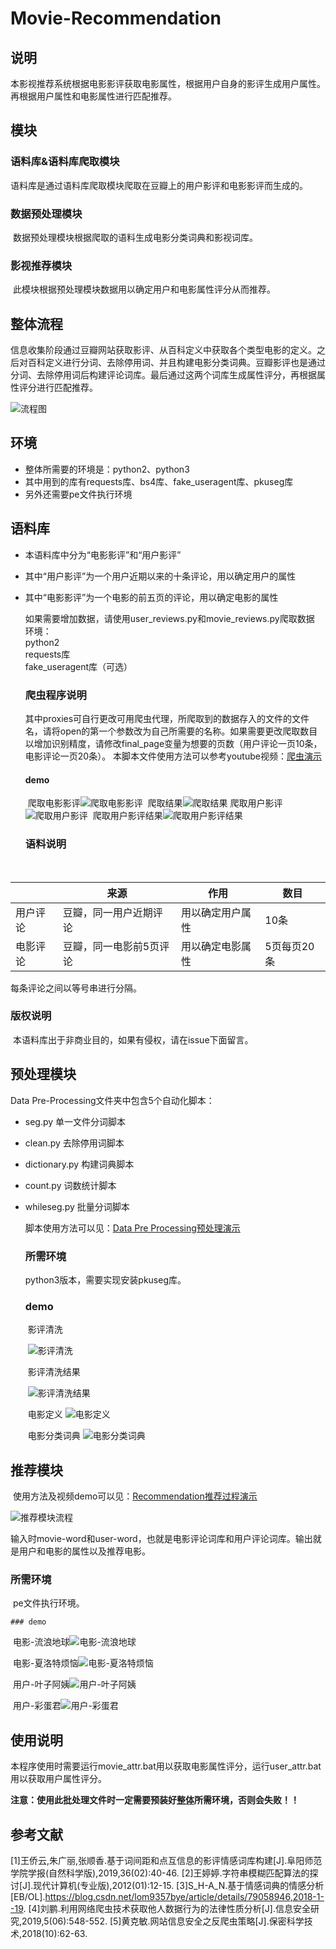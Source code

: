 # Movie-Recommendation
## 说明

​	本影视推荐系统根据电影影评获取电影属性，根据用户自身的影评生成用户属性。再根据用户属性和电影属性进行匹配推荐。

## 模块

### 语料库&语料库爬取模块

​	语料库是通过语料库爬取模块爬取在豆瓣上的用户影评和电影影评而生成的。

### 数据预处理模块

​	数据预处理模块根据爬取的语料生成电影分类词典和影视词库。

### 影视推荐模块

​	此模块根据预处理模块数据用以确定用户和电影属性评分从而推荐。

## 整体流程

​	信息收集阶段通过豆瓣网站获取影评、从百科定义中获取各个类型电影的定义。之后对百科定义进行分词、去除停用词、并且构建电影分类词典。豆瓣影评也是通过分词、去除停用词后构建评论词库。最后通过这两个词库生成属性评分，再根据属性评分进行匹配推荐。

![流程图](D:\大三下\应用安全课设\流程图.png)

## 环境

* 整体所需要的环境是：python2、python3
* 其中用到的库有requests库、bs4库、fake_useragent库、pkuseg库
* 另外还需要pe文件执行环境

## 语料库

* 本语料库中分为“电影影评”和“用户影评”

* 其中“用户影评”为一个用户近期以来的十条评论，用以确定用户的属性

* 其中“电影影评”为一个电影的前五页的评论，用以确定电影的属性

  如果需要增加数据，请使用user_reviews.py和movie_reviews.py爬取数据  
  环境：  
  python2  
  requests库  
  fake_useragent库（可选）

  ### 爬虫程序说明

   	其中proxies可自行更改可用爬虫代理，所爬取到的数据存入的文件的文件名，请将open的第一个参数改为自己所需要的名称。如果需要更改爬取数目以增加识别精度，请修改final_page变量为想要的页数（用户评论一页10条，电影评论一页20条）。
  	本脚本文件使用方法可以参考youtube视频：[爬虫演示](https://youtu.be/pgurXdp_-T4)

  #### demo

  ​	爬取电影影评![爬取电影影评](D:\大三下\应用安全课设\爬取电影影评.png)
  ​	爬取结果![爬取结果](D:\大三下\应用安全课设\爬取结果.png)
  ​	爬取用户影评![爬取用户影评](D:\大三下\应用安全课设\爬取用户影评.png)
  ​	爬取用户影评结果![爬取用户影评结果](D:\大三下\应用安全课设\爬取用户影评结果.png)

  ### 语料说明

  ​	

|          | 来源                    | 作用             | 数目        |
| -------- | ----------------------- | ---------------- | ----------- |
| 用户评论 | 豆瓣，同一用户近期评论  | 用以确定用户属性 | 10条        |
| 电影评论 | 豆瓣，同一电影前5页评论 | 用以确定电影属性 | 5页每页20条 |

  每条评论之间以等号串进行分隔。

  ### 版权说明

  ​	本语料库出于非商业目的，如果有侵权，请在issue下面留言。

  ## 预处理模块

  Data Pre-Processing文件夹中包含5个自动化脚本：

  * seg.py 单一文件分词脚本
  
  * clean.py 去除停用词脚本
  
  * dictionary.py 构建词典脚本
  
  * count.py 词数统计脚本
  
  * whileseg.py 批量分词脚本
  
    脚本使用方法可以见：[Data Pre Processing预处理演示](https://youtu.be/vkSzZB35240)
    
    ### 所需环境
    
    python3版本，需要实现安装pkuseg库。
    
    ### demo
    
    ​	影评清洗
    
    ​	![影评清洗](D:\大三下\应用安全课设\影评清洗.png)
    
    ​	影评清洗结果
    
    ​	![影评清洗结果](D:\大三下\应用安全课设\影评清洗结果.png)
    
    ​	电影定义	![电影定义](D:\大三下\应用安全课设\电影定义.png)
    
    ​	电影分类词典	![电影分类词典](D:\大三下\应用安全课设\电影分类词典.png)



  ## 推荐模块

  ​	使用方法及视频demo可以见：[Recommendation推荐过程演示](https://youtu.be/v9lWlXT02eY)

  ![推荐模块流程](D:\大三下\应用安全课设\推荐模块.png)

  ​	输入时movie-word和user-word，也就是电影评论词库和用户评论词库。输出就是用户和电影的属性以及推荐电影。

   ### 所需环境

​	  	pe文件执行环境。

    ### demo

  ​		电影-流浪地球![电影-流浪地球](D:\大三下\应用安全课设\电影-流浪地球.jpg)

  ​		电影-夏洛特烦恼![电影-夏洛特烦恼](D:\大三下\应用安全课设\电影-夏洛特烦恼.jpg)

  ​		用户-叶子阿姨![用户-叶子阿姨](D:\大三下\应用安全课设\用户-叶子阿姨.jpg)

  ​		用户-彩蛋君![用户-彩蛋君](D:\大三下\应用安全课设\用户-彩蛋君.jpg)



  ## 使用说明

  ​	本程序使用时需要运行movie_attr.bat用以获取电影属性评分，运行user_attr.bat用以获取用户属性评分。

  ​	**注意：使用此批处理文件时一定需要预装好<u>整体</u>所需环境，否则会失败！！**

  

## 参考文献

[1]王侨云,朱广丽,张顺香.基于词间距和点互信息的影评情感词库构建[J].阜阳师范学院学报(自然科学版),2019,36(02):40-46.
[2]王婷婷.字符串模糊匹配算法的探讨[J].现代计算机(专业版),2012(01):12-15.
[3]S_H-A_N.基于情感词典的情感分析[EB/OL].https://blog.csdn.net/lom9357bye/article/details/79058946,2018-1--19.
[4]刘鹏.利用网络爬虫技术获取他人数据行为的法律性质分析[J].信息安全研究,2019,5(06):548-552.
[5]黄克敏.网站信息安全之反爬虫策略[J].保密科学技术,2018(10):62-63.
